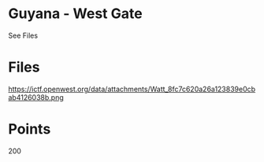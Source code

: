 # Guyana - West Gate
See Files

# Files
https://ictf.openwest.org/data/attachments/Watt_8fc7c620a26a123839e0cbab4126038b.png

# Points
200
